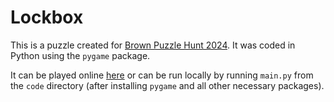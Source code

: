 # Lockbox

This is a puzzle created for [Brown Puzzle Hunt 2024](https://2024.brownpuzzlehunt.com/). It was coded in Python using the `pygame` package.

It can be played online [here](https://xenonhawk.itch.io/lockbox) or can be run locally by running `main.py` from the `code` directory (after installing `pygame` and all other necessary packages).
